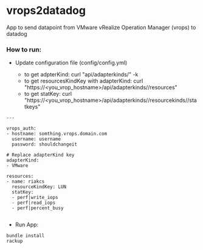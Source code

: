 # vrops2datadog

App to send datapoint from VMware vRealize Operation Manager (vrops) to datadog

### How to run:

* Update configuration file (config/config.yml)

   * to get adpterKind: curl "api/adapterkinds/" -k
   * to get resourcesKindKey with adapterKind: curl "https://<you_vrop_hostname>/api/adapterkinds/<adapterKindKey>/resources"
   * to get statKey: curl "https://<you_vrop_hostname>/api/adapterkinds/<adapterKindKey>/resourcekinds/<resourceKindKey>/statkeys"

```
---

vrops_auth:
- hostname: somthing.vrops.domain.com
  username: username
  password: shouldchangeit

# Replace adapterKind key
adapterKind:
- VMware

resources:
- name: riakcs
  resourceKindKey: LUN
  statKey:
  - perf|write_iops
  - perf|read_iops
  - perf|percent_busy
  
```

* Run App:
```
bundle install
rackup
```
